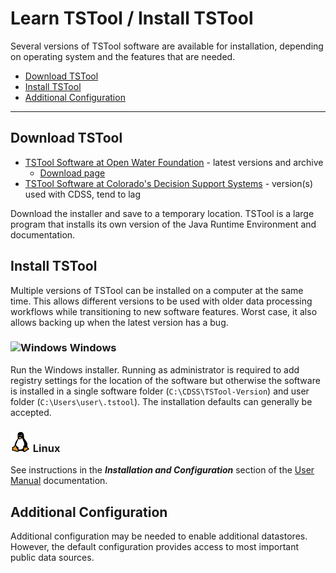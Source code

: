 # Learn TSTool / Install TSTool #

Several versions of TSTool software are available for installation, depending on operating system and
the features that are needed.

* [Download TSTool](#download-tstool)
* [Install TSTool](#install-tstool)
* [Additional Configuration](#additional-configuration)

----

## Download TSTool ##

* [TSTool Software at Open Water Foundation](http://openwaterfoundation.org/software-tools/tstool) - latest versions and archive
	+ [Download page](https://sites.google.com/site/cdssstaging/tstool/download)
* [TSTool Software at Colorado's Decision Support Systems](http://cdss.state.co.us/software/Pages/TSTool.aspx) - version(s) used with CDSS, tend to lag

Download the installer and save to a temporary location.
TSTool is a large program that installs its own version of the Java Runtime Environment and documentation.

## Install TSTool ##

Multiple versions of TSTool can be installed on a computer at the same time.
This allows different versions to be used with older data processing workflows
while transitioning to new software features.
Worst case, it also allows backing up when the latest version has a bug.

### ![Windows](images/windows-32.ico) Windows ###

Run the Windows installer.  Running as administrator is required to add registry settings for the location of the software
but otherwise the software is installed in a single software folder (`C:\CDSS\TSTool-Version`)
and user folder (`C:\Users\user\.tstool`).  The installation defaults can generally be accepted.

### ![Linux](images/linux-32.png) Linux ###

See instructions in the ***Installation and Configuration*** section of the
[User Manual](https://s3.amazonaws.com/cdss-staging/tstool/downloads/latest/TSTool-Vol1-UserManual.pdf) documentation.

## Additional Configuration ##

Additional configuration may be needed to enable additional datastores.
However, the default configuration provides access to most important public data sources.
